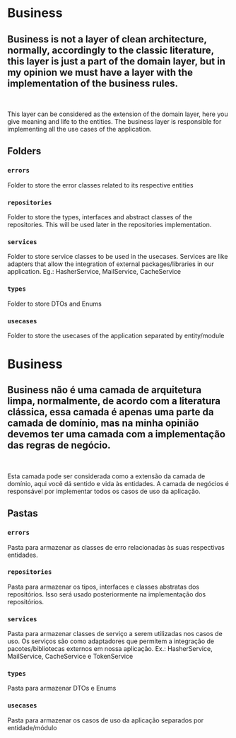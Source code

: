 # Business

## Business is not a layer of clean architecture, normally, accordingly to the classic literature, this layer is just a part of the domain layer, but in my opinion we must have a layer with the implementation of the business rules.

&nbsp;

This layer can be considered as the extension of the domain layer, here you give meaning and life to the entities. The business layer is responsible for implementing all the use cases of the application.

## Folders

### `errors`

Folder to store the error classes related to its respective entities

### `repositories`

Folder to store the types, interfaces and abstract classes of the repositories. This will be used later in the repositories implementation.

### `services`

Folder to store service classes to be used in the usecases. Services are like adapters that allow the integration of external packages/libraries in our application.
Eg.: HasherService, MailService, CacheService

### `types`

Folder to store DTOs and Enums

### `usecases`

Folder to store the usecases of the application separated by entity/module

# Business

## Business não é uma camada de arquitetura limpa, normalmente, de acordo com a literatura clássica, essa camada é apenas uma parte da camada de domínio, mas na minha opinião devemos ter uma camada com a implementação das regras de negócio.

&nbsp;

Esta camada pode ser considerada como a extensão da camada de domínio, aqui você dá sentido e vida às entidades. A camada de negócios é responsável por implementar todos os casos de uso da aplicação.

## Pastas

### `errors`

Pasta para armazenar as classes de erro relacionadas às suas respectivas entidades.

### `repositories`

Pasta para armazenar os tipos, interfaces e classes abstratas dos repositórios. Isso será usado posteriormente na implementação dos repositórios.

### `services`

Pasta para armazenar classes de serviço a serem utilizadas nos casos de uso. Os serviços são como adaptadores que permitem a integração de pacotes/bibliotecas externos em nossa aplicação.
Ex.: HasherService, MailService, CacheService e TokenService

### `types`

Pasta para armazenar DTOs e Enums

### `usecases`

Pasta para armazenar os casos de uso da aplicação separados por entidade/módulo
